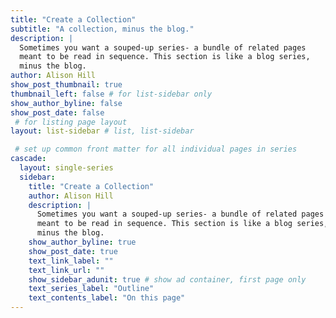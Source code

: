```yaml
---
title: "Create a Collection"
subtitle: "A collection, minus the blog."
description: |
  Sometimes you want a souped-up series- a bundle of related pages 
  meant to be read in sequence. This section is like a blog series, 
  minus the blog.
author: Alison Hill
show_post_thumbnail: true
thumbnail_left: false # for list-sidebar only
show_author_byline: false
show_post_date: false
 # for listing page layout
layout: list-sidebar # list, list-sidebar

 # set up common front matter for all individual pages in series
cascade:
  layout: single-series 
  sidebar:
    title: "Create a Collection"
    author: Alison Hill
    description: |
      Sometimes you want a souped-up series- a bundle of related pages 
      meant to be read in sequence. This section is like a blog series, 
      minus the blog.
    show_author_byline: true
    show_post_date: true
    text_link_label: ""
    text_link_url: ""
    show_sidebar_adunit: true # show ad container, first page only
    text_series_label: "Outline" 
    text_contents_label: "On this page" 
---
```

